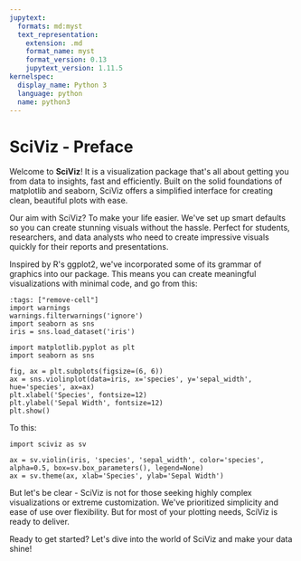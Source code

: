 ```yaml
---
jupytext:
  formats: md:myst
  text_representation:
    extension: .md
    format_name: myst
    format_version: 0.13
    jupytext_version: 1.11.5
kernelspec:
  display_name: Python 3
  language: python
  name: python3
---
```


# SciViz - Preface

Welcome to **SciViz**! It is a visualization package that's all about getting you from data to insights, fast and efficiently. Built on the solid foundations of matplotlib and seaborn, SciViz offers a simplified interface for creating clean, beautiful plots with ease.

Our aim with SciViz? To make your life easier. We've set up smart defaults so you can create stunning visuals without the hassle. Perfect for students, researchers, and data analysts who need to create impressive visuals quickly for their reports and presentations.

Inspired by R's ggplot2, we've incorporated some of its grammar of graphics into our package. This means you can create meaningful visualizations with minimal code, and go from this:

```{code-cell}
:tags: ["remove-cell"]
import warnings
warnings.filterwarnings('ignore')
import seaborn as sns
iris = sns.load_dataset('iris')
```
```{code-cell}
import matplotlib.pyplot as plt
import seaborn as sns

fig, ax = plt.subplots(figsize=(6, 6))
ax = sns.violinplot(data=iris, x='species', y='sepal_width', hue='species', ax=ax)
plt.xlabel('Species', fontsize=12)
plt.ylabel('Sepal Width', fontsize=12)
plt.show()
```

To this:

```{code-cell}
import sciviz as sv

ax = sv.violin(iris, 'species', 'sepal_width', color='species', alpha=0.5, box=sv.box_parameters(), legend=None)
ax = sv.theme(ax, xlab='Species', ylab='Sepal Width')
```

But let's be clear - SciViz is not for those seeking highly complex visualizations or extreme customization. We've prioritized simplicity and ease of use over flexibility. But for most of your plotting needs, SciViz is ready to deliver.

Ready to get started? Let's dive into the world of SciViz and make your data shine!